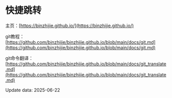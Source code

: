 # 快捷跳转
主页：[https://binzhijie.github.io/](https://binzhijie.github.io/)

git教程：[https://github.com/binzhijie/binzhijie.github.io/blob/main/docs/git.md](https://github.com/binzhijie/binzhijie.github.io/blob/main/docs/git.md)

git命令翻译：[https://github.com/binzhijie/binzhijie.github.io/blob/main/docs/git_translate.md](https://github.com/binzhijie/binzhijie.github.io/blob/main/docs/git_translate.md)

Update data: 2025-06-22